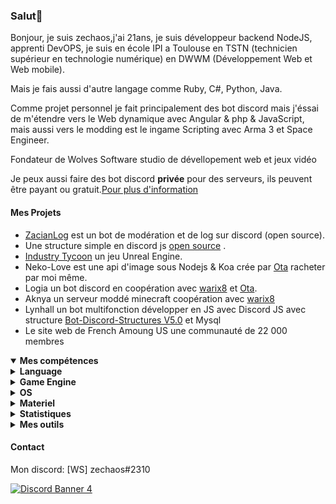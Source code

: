 <h3 id="salut-">Salut👋</h3>
<p>Bonjour, je suis zechaos,j'ai 21ans, je suis développeur backend NodeJS, apprenti DevOPS, je suis en école IPI a Toulouse en TSTN (technicien supérieur en technologie numérique) en DWWM (Développement Web et Web mobile).</p>
<p>Mais je fais aussi d'autre langage comme Ruby, C#, Python, Java.</p>
<p>Comme projet personnel je fait principalement des bot discord mais j'éssai de m'étendre vers le Web dynamique avec Angular & php & JavaScript, mais aussi vers le modding est le ingame Scripting avec Arma 3 et Space Engineer.</p>
<p>Fondateur de Wolves Software studio de dévellopement web et jeux vidéo
<p>Je peux aussi faire des bot discord <strong>privée</strong> pour des serveurs, ils peuvent être payant ou gratuit.<a href="https://github.com/zechaos031/zechaos031/blob/master/info/CustomBot.md">Pour plus d'information</a></p>
<h4 id="mes-projets">Mes Projets</h4>
<ul>
<li><a href="https://github.com/zechaos031/ZacianLogs">ZacianLog</a> est un bot de modération et de log sur discord (open source).</li>
<li>Une structure simple en discord js <a href="https://github.com/zechaos031/Bot-Discord-Structures">open source</a> .</li>
<li><a href="https://zechaossoft.itch.io/industry-tycoons">Industry Tycoon</a> un jeu Unreal Engine.</li>
<li>Neko-Love est une api d'image sous Nodejs & Koa crée par <a href="https://github.com/Steven-Debande">Ota</a> racheter par moi même.</li>
<li>Logia un bot discord en coopération avec <a href="https://github.com/warix8">warix8</a> et <a href="https://github.com/StevenDBND">Ota</a>.</li>
<li>Aknya un serveur moddé minecraft coopération avec <a href="https://github.com/warix8">warix8</a></li>
<li>Lynhall un bot multifonction développer en JS avec Discord JS avec structure <a href="https://github.com/zechaos031/Bot-Discord-Structures">Bot-Discord-Structures V5.0</a> et Mysql</li>
<li>Le site web de French Amoung US une communauté de 22 000 membres</li>
</ul>
<details open="">
  <summary><strong>Mes compétences</strong></summary>
  <details>
  <summary><strong>Language</strong></summary>
    <details>
  <summary><strong>Web</strong></summary>
<img src="https://progress-bar.dev/60?title=JavaScript" alt="60%"> <img src="https://progress-bar.dev/30?title=HTML" alt="30%"> <img src="https://progress-bar.dev/30?title=CSS" alt="30%">
</details>
<details>
  <summary><strong>Backend</strong></summary>
<img src="https://progress-bar.dev/90?title=NodeJS" alt="90%"> <img src="https://progress-bar.dev/5?title=PHP" alt="5%"> <img src="https://progress-bar.dev/30?title=Deno" alt="30%"> <img src="https://progress-bar.dev/30?title=TypeScript" alt="30%">  <img src="https://progress-bar.dev/30?title=CoffeeScript" alt="30%">
</details>
<details>
  <summary><strong>Autres</strong></summary>
<img src="https://progress-bar.dev/20?title=Ruby" alt="20%"> <img src="https://progress-bar.dev/20?title=Python" alt="20%"> <img src="https://progress-bar.dev/60?title=Csharp" alt="60%">  <img src="https://progress-bar.dev/10?title=Lua" alt="10%"> <img src="https://progress-bar.dev/10?title=GML" alt="10%">
  </details>
</details>
<details>
  <summary><strong>Game Engine</strong></summary>
<img src="https://progress-bar.dev/30?title=UnrealEngine4" alt="30%"> <img src="https://progress-bar.dev/30?title=GM2" alt="30%">
</details>
<details>
  <summary><strong>OS</strong></summary>
<img src="https://progress-bar.dev/30?title=Linux" alt="30%"> <img src="https://progress-bar.dev/70?title=Windows" alt="70%">
</details>
<details>
  <summary><strong>Materiel</strong></summary>
<img src="https://progress-bar.dev/90?title=Hardware" alt="90%">
<p></p>
</details>

</details>

<details>
  <summary><b>Statistiques</b></summary>
  
  [![Github Statistics](https://github-readme-stats.vercel.app/api?username=zechaos031&theme=radical)](https://github.com/anuraghazra/github-readme-stats)
[![Github Statistics](https://github-profile-trophy.vercel.app/?username=zechaos031&theme=dracula)

<!--START_SECTION:waka-->
![Profile Views](http://img.shields.io/badge/Profile%20Views-45-blue)

**🐱 My Github Data** 

> 🏆 639 Contributions in the Year 2020
 > 
> 📦 111.9 kB Used in Github's Storage 
 > 
> 🚫 Not Opted to Hire
 > 
> 📜 46 Public Repositories 
 > 
> 🔑 13 Private Repositories  
 > 
**I'm an Early 🐤** 

```text
🌞 Morning    125 commits    ██████░░░░░░░░░░░░░░░░░░░   26.6% 
🌆 Daytime    159 commits    ████████░░░░░░░░░░░░░░░░░   33.83% 
🌃 Evening    93 commits     █████░░░░░░░░░░░░░░░░░░░░   19.79% 
🌙 Night      93 commits     █████░░░░░░░░░░░░░░░░░░░░   19.79%

```
📅 **I'm Most Productive on Monday** 

```text
Monday       132 commits    ███████░░░░░░░░░░░░░░░░░░   28.09% 
Tuesday      75 commits     ████░░░░░░░░░░░░░░░░░░░░░   15.96% 
Wednesday    70 commits     ███░░░░░░░░░░░░░░░░░░░░░░   14.89% 
Thursday     67 commits     ███░░░░░░░░░░░░░░░░░░░░░░   14.26% 
Friday       52 commits     ██░░░░░░░░░░░░░░░░░░░░░░░   11.06% 
Saturday     43 commits     ██░░░░░░░░░░░░░░░░░░░░░░░   9.15% 
Sunday       31 commits     █░░░░░░░░░░░░░░░░░░░░░░░░   6.6%

```


📊 **This Week I Spent My Time On** 

```text
⌚︎ Time Zone: Europe/Paris

💬 Programming Languages: 
EJS                      5 hrs 24 mins       █████████░░░░░░░░░░░░░░░░   37.11% 
JavaScript               5 hrs 15 mins       █████████░░░░░░░░░░░░░░░░   36.12% 
CSS                      3 hrs 44 mins       ██████░░░░░░░░░░░░░░░░░░░   25.73% 
JSON                     5 mins              ░░░░░░░░░░░░░░░░░░░░░░░░░   0.57% 
TypeScript               1 min               ░░░░░░░░░░░░░░░░░░░░░░░░░   0.19%

🔥 Editors: 
WebStorm                 14 hrs 34 mins      █████████████████████████   100.0%

🐱‍💻 Projects: 
Website                  10 hrs 4 mins       █████████████████░░░░░░░░   69.16% 
Lynhall                  4 hrs 25 mins       ███████░░░░░░░░░░░░░░░░░░   30.39% 
ZacianLogs               1 min               ░░░░░░░░░░░░░░░░░░░░░░░░░   0.17% 
giphy                    1 min               ░░░░░░░░░░░░░░░░░░░░░░░░░   0.17% 
NetInfra                 0 secs              ░░░░░░░░░░░░░░░░░░░░░░░░░   0.11%

```

**I Mostly Code in JavaScript** 

```text
JavaScript               23 repos            ███████████████████░░░░░░   79.31% 
C#                       4 repos             ███░░░░░░░░░░░░░░░░░░░░░░   13.79% 
Python                   1 repo              ░░░░░░░░░░░░░░░░░░░░░░░░░   3.45% 
Ruby                     1 repo              ░░░░░░░░░░░░░░░░░░░░░░░░░   3.45%

```


**Timeline**

![Chart not found](https://raw.githubusercontent.com/zechaos031/zechaos031/master/charts/bar_graph.png) 


<!--END_SECTION:waka-->



![Chart not found](https://wakatime.com/share/@82d61414-6426-46d3-ba45-230b1678d094/a854baf3-b811-4627-ac99-e35f0a84f3df.png) 

</details>

<details>
  <summary><b>Mes outils</b></summary>
  
[![Webstorm](https://img.shields.io/badge/Webstrom-007acc?style=for-the-badge&logo=JetBrains&logoColor=white)](https://www.jetbrains.com/)
[![Rider](https://img.shields.io/badge/Rider-007acc?style=for-the-badge&logo=JetBrains&logoColor=white)](https://www.jetbrains.com/)
[![Git](https://img.shields.io/badge/Git-f05032?style=for-the-badge&logo=git&logoColor=white)](https://git-scm.com/)
[![Mysql](https://img.shields.io/badge/Mysql-4479a1?style=for-the-badge&color=white&logo=mysql)](https://www.mysql.com/fr/) 
[![MongoDB](https://img.shields.io/badge/MongoDB-47a248?style=for-the-badge&logo=mongodb&logoColor=white)](https://www.mongodb.com/)    
[![Javascript](https://img.shields.io/badge/Javascript-f7df1e?style=for-the-badge&logo=javascript&logoColor=white)](https://developer.mozilla.org/en-US/docs/Web/JavaScript)
[![Node.js](https://img.shields.io/badge/Node.js-339933?style=for-the-badge&logo=node.js&logoColor=white)](https://nodejs.org/en/)
</details>



#### Contact
Mon discord: [WS] zechaos#2310

[![Discord Banner 4](https://discordapp.com/api/guilds/604953858979921921/widget.png?style=banner4)](https://discordapp.com/invite/CQarcG5)
